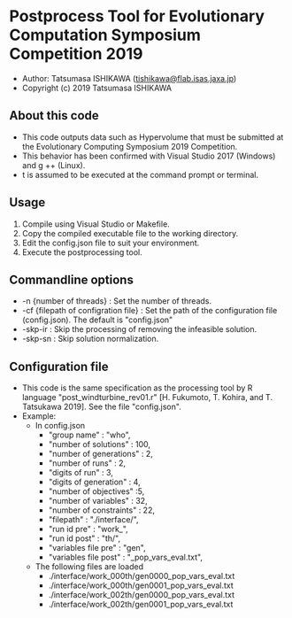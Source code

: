 # Postprocess Tool for Evolutionary Computation Symposium Competition 2019
- Author: Tatsumasa ISHIKAWA (tishikawa@flab.isas.jaxa.jp)
- Copyright (c) 2019 Tatsumasa ISHIKAWA

## About this code
- This code outputs data such as Hypervolume that must be submitted at the Evolutionary Computing Symposium 2019 Competition.
- This behavior has been confirmed with Visual Studio 2017 (Windows) and g ++ (Linux).
- t is assumed to be executed at the command prompt or terminal.

## Usage
1. Compile using Visual Studio or Makefile.
2. Copy the compiled executable file to the working directory.
3. Edit the config.json file to suit your environment.
4. Execute the postprocessing tool.

## Commandline options
- -n {number of threads} : Set the number of threads.
- -cf {filepath of configration file} : Set the path of the configuration file (config.json). The default is "config.json"
- -skp-ir : Skip the processing of removing the infeasible solution.
- -skp-sn : Skip solution normalization.

## Configuration file
- This code is the same specification as the processing tool by R language "post_windturbine_rev01.r" [H. Fukumoto, T. Kohira, and T. Tatsukawa 2019]. See the file "config.json".
- Example:
    - In config.json
	    - "group name" : "who",
        - "number of solutions" : 100,
        - "number of generations" : 2,
        - "number of runs" : 2,
        - "digits of run" : 3,
	    - "digits of generation" : 4,
	    - "number of objectives" :5,
	    - "number of variables" : 32,
	    - "number of constraints" : 22,
	    - "filepath" : "./interface/",
	    - "run id pre" : "work_",
	    - "run id post" : "th/",
        - "variables file pre" : "gen",
        - "variables file post" : "_pop_vars_eval.txt",
	- The following files are loaded
	    - ./interface/work_000th/gen0000_pop_vars_eval.txt
	    - ./interface/work_000th/gen0001_pop_vars_eval.txt
	    - ./interface/work_002th/gen0000_pop_vars_eval.txt
	    - ./interface/work_002th/gen0001_pop_vars_eval.txt